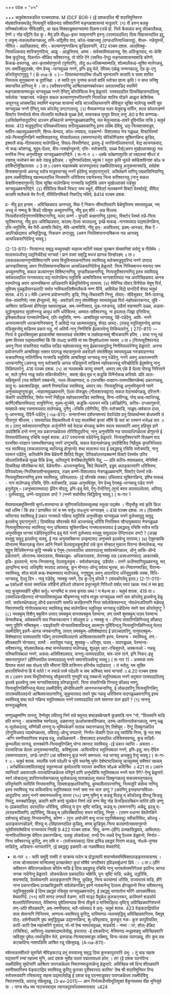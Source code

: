 +++
title = "०५"

+++
चतुर्थशतकदल्लि पञ्चमदशक. 
M 
(DCF BOR-) 
(ई दशकदल्लि श्री शठारिमुनिवररु मोहशास्त्रियम्पडॆदु नित्यसूरि सहितनाद सर्वॆश्वरनिगॆ मङ्गळाशासनवं माडुत्तारॆ. 
(१) वी हरुन् बलकु तनिक्कोल्शॆल्ल नीविल्‌शीर्, 
आ खल् मिक्काळुममान्यवम्मा पिळना९तन्नॆ प्रो. जियॆ कैकळार बन्दु तॊल्कालैकळ्, ऎण्णॆ २ नोह पट्टिनि यॆन्न कु। मैयु 
प्रति वीpp-इतर व्यावृत्तनागि इरुनु-(परमपददल्लि) दिव्य सिंहासनदल्लि इद्दु, ए लकुम्-सकललोकगळल्लू, तनि-अद्वितीय वाद, कोल्-साम्राज्यवु (दण्डधारित्याधिकारवु), शॆल्ल- नडॆयुवन्तॆ, नीविल् - अप्रतिहतवाद, शीर् - कल्याणगुणगळिन्द कूडिदवनागि, 
412 
पञ्चम दशक. 
आल्‌विक्कु-निरवधिकवाद शास्त्रिगुणदिन्द, आळु - आळुत्तिरुव, अम्मा - सर्वस्वामियादवनन्नु, ऎम्-अतिक्रूरवाद, मा-केशि यॆम्ब कुदुरॆयन्नु, पिळर्नात-सीळिद सर्वॆश्वरनन्नु, पो 
पोलि ऎने (स्वस्ति-ऎन्दु) मङ्गळाशासनवमाडि कॊण्णॆ, कैकळ्-हस्तगळु, आर-कृतार्थवागुवन्तॆ (पूर्णवागि), तॊदु अ०जलिबन्मवम्माडि, शोल्मालैकळ्-सूक्ति मालॆगळन्नु, एण-समर्पिसुवुदक्कॆ, नोण हॆच्चु -भाग्यवुळ्ळ ननगॆ, इनि-इन्नु मेलॆ, ऎमैयम्-एळेळु जन्मगळल्लू, ऎन्न कु-एनु कॊरतॆयुण्टागुवुदु ? 
( B-ma-8 ॥ )— 
दिव्यास्थानपदस्थि तो७पि भुवनातानि सप्तापि य सामा शास्ति निरुतत्व सुगुक्काना च दुर्वाजिहा । तं स्वति पुनः पुनश्च करतो बालिं स्तोत्रत ज्ञाना कृति ! न सप्त जनिषु क्याप्यस्ति हानिस्तु मे । 
ता॥ (सर्वॆश्वरनागिद्दु आश्रितरक्षणक्कोस्कर अवतारमाडिद स्वामिगॆ मङ्गळाशासनमाडुव भाग्यवुळ्ळ ननगॆ ऎन्दिगू कॊरतॆयिल्ल वॆन्दु हेळुत्तारॆ. परमपददल्लि दिव्यसिंहासनदल्लिद्दु सर्वलोक 'साम्राज्यवं. नडॆसुत्त सकल कल्याणगुणभरितनागि निरवधिक शास्त्रि यॊडनॆ आळुत्त केशियॆम्ब असुरनन्नु ध्वंसमाडिद स्वामिगॆ मङ्गळा शासनवं माडि साञ्जलिहस्तनागि सेविसुत्त सूक्ति मालॆगळु समर्पि सुव भाग्यवुळ्ळ ननगॆ ऎन्दिगू याव कॊरतॆयू उण्टागलारदु. (२) मैय्यकण्णाळ मलर मेलुवाळु मार्पिन, 
शल्य कोलत्तडर्ण्ण विक्टोर पॆरुर्मातन्नॆ मॊय्य तॊल्लालि मालैकळे युळ्ळ हॆर्स, वय्यनकळ मुन्दुव वियल् लत्तु 
.80 
प्र मैय कण्णाळ्-(असितेक्षणॆयादुदरिन्द अञ्जन हच्चिदन्तॆ कण्णुगळुळ्ळवळागियू, मल‌ मेलुज्यवाळ्-तावरॆ हूविनल्लि वासि 
} 
चतुर्थ शतक. 
413 
माडुवुदरिन्द परिमळभरितवाद शरीरवुळ्ळवळागियू इरुव लक्ष्मि देवियु, उतृ-नित्यवासमाडुव, मार्पिन-वक्षलवुळ्ळवनागि, शिय्य-कॆम्पाद, कोल-रम्यवाद, तडकर्ण्ण- विशालवाद नेत्र गळुळ्ळ, विक्टो‌पॆरुर्मा तन्नॆ-नित्यसूरिगळिगॆ स्वामियादवनन्नु, मॊय्यतॊल्लाल् (सामगानदन्तॆ) सेरिकॊण्डिरुव सूक्तिगळिन्द कूडिद, इश्मालै कळ्-गीतरूपवाद मालॆगळिन्द, वियल्-विस्तीर्णवाद, इलत्तु-ई जगत्तिनल्लिरुवागले, वॆद्य साजनकवाद, नो कळ्-कोशगळु, मुदुम्-ऎल्ला, वीय-नाशहॊन्दुवन्तॆ, एत्ति- स्तोत्रमाडि, उळ्ळ पैर्स्‌(अवन मुखोल्लासवन्नु) नन्न मनस्सि निन्द अनुभविसुव भाग्यवुळ्ळवनागिद्देनॆ. 
( स-गा-र ॥ - 
धक्कॆ यतेक्षणामुरसि तां पद्मालयां श्रीधरं तं रक्तामु जलोचनं मम कवेः पद्मन्नु हृदैरहम् । सूरीणामधिदेवव,च्युतम ! स्तुता कृति भूतले सर्वकेशविनाश को७ च हरेर्विष्टॊर्मुखिलासतः ॥ 
3 
ता॥ (अवन माहात्मक्कॆ कारणभूतवाद लक्ष्मीपतित्ववन्नु अनुसन्मानमाडि, सर्वक्षेश विनाशवागुवन्तॆ अवनन्नु स्तोत्र माडुवभाग्यवु ननगॆ इदॆयॆन्दु सत्तुष्टरागुत्तारॆ. असितेक्षणॆ यागियू पद्मवासिनियागियू इरुव लक्ष्मीदेवियन्नु वक्षस्थलदल्लि नित्यवागि धरिसिरुव पद्मनेत्रनाद नित्य सरीश्वरनन्नु (नानु सकल केशविनाशवागुवन्तॆ) दिव्य सूक्ति मालॆगळिन्द गानमाडि स्तुतिसि अवन मुखोल्लासवं पडॆयुव भाग्यवुळ्ळवनागिद्देनॆ. 
(३) वीविलिन्न मिकवॆ निकट नम्म च्चुर्त, वीविल्‌र्र मल‌क्कर्ण्ण विक्टो‌ 
पॆरुर्मातट्टॆ, 
वीविल् कालमि मालैकळे मेव पै९र्सॆ, वीविलिनमिकवॆ निकटिद्द नविये, 
8414 
पञ्चम दशक. 

प्र- नीवु इल् इन्सम् - अविच्छिन्नवाद आनन्दवु, मिक ऎ निकन-सीमातीतवागि बॆळॆयुत्तिरुव स्वभाववुळ्ळ, नम् अच्चु र्त नम्मन्नु कै बिडदॆ रक्षिसुव अच्युतनागियू, नीवु इल् शीर्र - अन्न विल्लद नित्ययौवनादिगुणगणविशिष्टनागियू, मलर्‌ कर्ण्ण - पुण्डरी काक्षनागियू (इरुव), विक्टोर् पॆरुर्मा तन्नॆ-नित्य सूरीश्वरनन्नु, नीवु इल्-अविच्छिन्नवाद, कालम्-ऎल्ला कालदल्लू, इच्छॆ माकळ् -गानरूपवाद पद्यमालॆगळिन्द, एत्ति-स्तुतिसि, मेव पैर्सॆ-आश्रयि सिदॆनु. मेवि-आश्रयिसि, नीवु इल्- अन्नविल्लद, इन्नम्-आनन्नद, मिक ऎ - अपरिच्छेद्यवाद अभिवृद्धिगळु, निकन्नन उण्टादुवु. (अवन निरतिशयानन्दक्किन्त नन्न आनन्नवु अत्यधिकवागिदॆयॆन्दु भाववु.) 

(2-13-811)- 
नित्यानन्द समृद्ध मच्युतमहो! माहात्म मातिगॆं पद्माक्षं सुरब्बन सेव्यमनिशं स्तोतुं च गीतॆर्मम । मालारूपधरैस्तु पद्यनिर्चदैरहं भाग्यर्वा ! प्रानं परमां समृद्धि मभजं ह्यानन्न सिन्होरहम् ॥ 
ता॥ (सकलकल्याणगुणविशिष्टनागि उभय विभूतिनायकनागिरुव स्वामियन्नु स्तोत्रमाडुवुदरिन्द ननगॆ उण्टाद आनन्हातिशयवु अवन निरतिशयानन्दक्किन्त अत्यधिकवागिदॆयॆन्दु हेळुत्तारॆ. नित्य निस्सिमानन मयनाद नम्म अच्युतनागियू, सकल कल्याणगुण विशिष्टनागियू, पुण्डरीकाक्षनागियू, नित्यसूरीश्वरनागियू इरुव स्वामियन्नु सर्वकालदल्लि गानरूपवाद पद्य मालॆगळिन्द स्तुतिसि आश्रयिसिरुव भाग्यशालियाद नन्न अपरिच्छिन्नवाद आनन्न परम्परॆगळु अवन आननक्किन्त अधिकवागि बॆळॆयुत्तिवॆयॆन्दु तात्पय्य. 
(४) मेविनिन्न तॊवार् विनैपोक मेवुम् पिर्रा, तूवियम् पुळ्ळुडैयानडलाटि यर्मात नावियलालिशैमालैकळे नण्ण पैर्जि, आवियॆन्ना विद्यॆ यानटिर्ये शॆयद 
चतुर्थ शतक. 
415 
प्र॥ मेवि-(अनन्य प्रयोजनरागि) कूडि, निन्नु-स्थिरवागि निन्तु, तॊवार्- सेविसुववर, विनै-पापगळु, पोक-तावागिये) नाश हॊन्दुवन्तॆ, मेवु- अवरॊडनॆ तानु संश्लेषिसुव स्वभाववुळ्ळ पिर्रा-महोपकारकनाद, तूवि - आश्रितर सान्निध्यवं हॊन्दिसुव पक्षपातवुळ्ळ, अम्-रमणीयवाद, पुळ्-गरुडनन्नु, उडैर्या वाहनवागि उळ्ळ, अडला-युद्धोन्मुखनाद सुदर्शननन्नु आयुध वागि धरिसिरुव, अम्मात-सर्वॆश्वरनन्नु, ना इयलाल्-जिह्वा वृत्तियिन्द, इश्चिमालैकळ गानमालॆगळिन्द, एति-स्तुतिसि, नण्ण- आश्रयिसुव भाग्यवन्नु, पॆर्हॆ-पडॆदॆनु. आवि- ननगॆ अन्तरात्मनागि धारकनागिरुववनु, र्ऎ आविद्यॆ नन्न आत्मवस्तुवन्नु, शॆय्‌द आस्ट्- (तन्नन्नु स्तुतिसुवन्तॆयू आनन्न पडिसुवन्तॆयू माडिरुव प्रकार वन्नु, र्ना अतिर्ये-नानु निर्णयिसि ईप्रकारवॆन्दु तिळियलारॆनु. 
( 270-811) — 
नित्यं ये दृढभक्तियुक्त हृदयास्तेषां समस्ताफहं संश्लेषेण च तार्क्षवाहनममुं श्रीचक्रपाणिं हरिम् । वाचा गन्तु महं कृष्ण विरचय पद्यमालामिमां किं किं वा७द्य करोति मां मम विभुशो७रात्मा 
स्वयम् ॥ 
ता॥ (नित्यसूरीश्वरनाद अवनु नित्य संसारियाद नन्नल्लि माडिद महोपकारवन्नु नानु ईप्रकारवादुदॆन्दु निर्णयिसलारॆनॆन्दु हेळुत्तारॆ. अनन्य प्रयोजनरागि आश्रयिसुव भक्तर पापगळु नष्टवागुवन्तॆ अवरॊडनॆ संश्लेषिसुव स्वभाववुळ्ळ गरुडवाहननाद चक्रपाणियन्नु नालिगॆयिन्द गानमाडि स्तुतिसि आश्रयिसुव भाग्यवन्नु नानु पडॆदॆनु. ननगॆ अवनु अन्नरात्मनागि धारकनागिद्दु (अवनन्नु नानु स्तोत्रमाडि आनन्न पडिसुवन्तॆ माडिरुव महोपकारवन्नु परिच्छेदिसि ईदृशवॆन्दु नानु तिळियलारॆनु. 
416 
पञ्चम दशक. 
(५) आ नल्लवक्कॆ काय्दु मम्मानै, अमरर् तम् एकॆ है यॆल्ला पॊरुळु निरित्तानॆ 
मा, मालॆ पुनैन्द नाळु 
यर्वात 
मकित्सॆयदिने९, 
क्याश् खॆल् मुन्न म् कडुकि विनैनोकळ् 
करियवे. 
प्रति आल-सहिसुवन्तॆ (नन्न शक्तिगॆ तक्कन्तॆ), नल्ल-विलक्षणवाद, व-(परभक्ति-परज्ञान-परमभक्तिगळॆम्ब) प्रकारगळन्नु, काट्टु म्- प्रकाशपडिसुव, अमानै निरुपाधिक स्वामियन्नु, अमरर् तम्- नित्यसूरिगळु अनुभविसुवन्तॆ नमगॆ अनुभववन्नुण्टुमाडुव, -माहात्मवुळ्ळवनागि, ऎल्ला वॊरुळुम्-(गीताशास्त्रद्वारा) सकल वेदानार्थगळन्नू, एरित्तानै-चॆन्नागि उपदेशिसिद, ऎर्मात ननगॆ निर्हेतुक महोपकारमाडिद स्वामियन्नु, विन्य-पापिगळू, नोय् कळ्-व्याधिगळू, कांर्णि(शीघ्रगामियाद) वायुविगिन्त, मुन्नम्-मुञ्चॆये, कडुकि-पलायन माडि (ओडिहोगि), करिय- दग्धवागुवन्तॆ, माम्‌मालॆ-शब्द रचनारूपवाद मालॆगळन्नु, पुनैनु -रचिसि (पोणिसि), ऎत्ति-स्तोत्रमाडि, नाळुम्-सर्वकाल दल्ल, मु-आननवन्नु, ऎ‍दिर्ने-पडॆदॆनु 
(-na-811)- 
सन्मार्गान्मम दर्शयन्वमनघं देवाधिदेव प्रभुं दिव्यार्थान्मम बोधयमपि तं गीतागुरुं श्रीधरम् । 
पापव्याधित तिप्रकाविधये मे पद्य मालामिमां कृत्वा सौमि हि सतं च! परमानं भजे७हं ततः ॥ 
ता॥ (तानु सर्वस्वात्परनागिद्दरू अर्जुननिगॆ सर्व वेदान्ना र्थगळन्नू क्रमेण स्वल्प स्वल्पवागि अवनु ग्रहिसुव हागॆ उपदेशिसि दन्तॆ ननगू तन्न प्रकारगळन्नॆल्ला तोरिसिदुदरिन्द, नानु अनुभविसि नन्न पापव्याधिगळॆल्ला होगुवन्तॆ ई तिरुवायॊल्लियन्नु रचिसि 
चतुर्थ शतक. 
417 
परमाननवं पडॆदॆनॆन्दु हेळुत्तारॆ. नित्यसूरीश्वरनागि विलक्षण वाद परभक्ति-परज्ञान परमभक्तिगळन्नु ननगॆ उण्टुमाडि, सकल वेदानार्थगळन्नू उपदेशिसिद निर्हेतुक कृपानिधियाद नन्न स्वामियन्नु (सकलपापगळू व्याधिगळू होगुवन्तॆ) शब्द मालारूप वाद ई प्रबद्धवन्नु रचिसि स्तोत्रमाडि, नानु परमानं पडॆदॆनु. 
करियवेनि मिश्र बॆळॆयनी शितिदे यिडुम्, पॆरियकोलत्तडक्कर्ण्ण विक्टो‌ पॆरुर्मात उरिय सॊल्लालिसैकळे युळ्ळ पैकि हॆच्चु, अरियदुणो वॆनक्कितॊट्टुमिनि यॆन्नु, 
― 
प्रति करिय-श्यामळवाद, मेनिमिशॆ - दिव्यविग्रह सौरक्किन्त मेलॆ, वॆळॆयनीरु- अञ्जनचूर्णवन्नू, शिदे मितवागि, इडुम् अलङ्कारवागि धरिसिरुव, पॆरियकोलम्-निरतिशयसौन्स‌युक्तवाद, तडम् कर्ण्ण-विशालवाद नेत्रगळुळ्ळवनागि, विक्टोर् पॆरुर्मा तन्नै-नित्यसूरीश्वरनागियू इरुव स्वामियन्नु, उरियल्लाल्- (ई सौरक्कॆ तक्क) उचितवाद सूक्तिगळिन्द, इश्चि माकळ् - गान मालॆगळन्नु रचिसि, ऎत्ति-स्तोत्रमाडि, उळ्ळ-अनुभविसुव, पॆण हॆच्चु ऎनक्कु-भाग्यवन्नु पडॆद ननगॆ इनुतॊट्टुम् – (अनुभवारम्भवाद) ईदिन मॊदलु, इनि-इन्नु मेलॆ, ऎनु-ऎन्दॆन्दिगू (मुन्दॆ बरुव कालदल्लॆल्ला, अरियदु - दुर्लभवादुदु, उण्णॆ-यावुदादरू उण्टॆ ? (ननगॆ सर्वाभीष्ट सिद्धियॆन्दु भाववु.) 
( स-गार 1 

मेघश्यामळमूर्तिमनवि चूर्णा०शरम्यान्स कं सूरीणामधिदेवमच्युतमहं स्तुत्वा पद्यर्मम । गीतृर्भोकु मयं कृति किल मर्हा धस्मि ! किं 
हन्न ! प्राप्यमितः परं च मम यर्त्तू७ 
वा७धुना 
भाग्यरहम् ॥ 
418 
पञ्चम दशक. 
ता॥ (दिव्यसौन भरितनाद स्वामियन्नु ई प्रकार गानमालॆ गळिन्द स्तुतिसि अनुभविसुव भाग्यवुळ्ळ ननगॆ दुर्लभवादुदु यावुदू इल्लवॆन्दु दृष्टरागुत्तारॆ.) दिव्यविग्रह सौवरक्कॆ मेलॆ अञ्जनवन्नू धरिसि निरतिशय सौन्दयुक्तवाद नेत्रगळुळ्ळ नित्यसूरीश्वरनाद स्वामियन्नु नानु उचितवाद सूक्तिगळिन्द गानमालारूपवाद ई प्रबद्धवन्नु रचिसि स्तोत्र माडि अनुभविसुव भाग्यवं पडॆदिरुवुदरिन्द इन्नु मेलॆ ननगॆ दुर्लभवाद वस्तुवु यावुदादरू ऎन्दिगादरू उण्टो ? (अन्नह वस्तुवु यावुदू इल्लवॆन्दु भाववु, ई नन्न अनुभवक्किन्त उत्कृष्टवाद अनुभववे इल्लवॆन्दु तात्पय्य.) 
(७) ऎन्नुवन्हाकि यॊत्तारुम् मिकार्‌कळु र्ततन 
आनि निन्ननॆ यॆल्लावुलकुमुडैर्या तन्नॆ कुत्त मॊन्हाल् मुकात्त पिरान्य चैन्मालॆकळ्, नन्न शूट्टुम् विधियॆम्‌ननन्न कुट्टि नमक्कॆ 
प्र ऎनुम्-(परत्वदल्लि अवतारदल्लू सर्वावस्थॆगळल्ल, ऒनु आकि-ऒन्दे प्रकारवागॆ, ऒत्तारुम्-समरादवरू, मिक्का‌ळुम्- अधिकरादवरू, र्ततनक्कु तन्न (असाधारणवाद) आकारक्कॆ, इन्नि- इल्लदन्तॆ, मान्य-निन्तवनन्नु, ऎल्लावुलकुम् - सर्वलोकगळन्नू, उडैर्यात - तनगॆ अधीनवागियुळ्ळवनन्नु, मत् (इन्द्रनिन्द बन्द) अतिवृष्टि रूपवाद आपत्तन्नु, कुन मॊनाल्-ऒन्दु पर्वतद मूलक, का-निवारणमाडिद, पिरान्य-स्वामियन्नु, शोल् माल्पॆ कळ्-शब्दमयवाद मालॆगळन्नु, ननुशूट्टुम् अवनु आदरदिन्द धरिसुवुदक्कॆ तक्क, विधि-भाग्यवन्नु, ऎल्लू दिन - नावु पडॆदॆवु. नमक्कु नमगॆ, ऎन्न कु-एनु कॊरतॆ ? (यावकॊरतॆयू इल्ल.) 
(2-11-011)- 
ఆ 
एको७सौ सततं समाधिक तरैर्हिनो हरिधरो लोकानां प्रभुरच्युतो गिरिधरो वर्षात् स्वयं रक्षकः नाथं तं मम हृद्य पद्य कुसुमस्तर्हरिं भूषितं कर्तु० भाग्यमिदं च तस्य कृपया लब्धं ! न मे७न्य हा। 
चतुर्थ शतक, 
419 
ता॥ (समाधिकरहितनाद भोग्यतातिशयवुळ्ळ श्रीकृष्णनन्नु स्तोत्र माडुव भाग्यवुळ्ळ नमगॆ याव कॊरतॆयू इल्लवॆन्दु हेळु तारॆ. सर्वावस्थॆगळल्लू ऒन्दे प्रकारवागि समाधि करहितनागि निन्त सर्वलोकेश्वरनाद, गोवर्धनधारियागि मळॆयन्नु निवारणमाडि गोगोपरक्षकनाद स्वामियन्नु शब्द मालॆगळिन्द स्तुतिसुव भाग्यवन्नु पडॆदिरुव नमगॆ याव कॊरतॆयुण्टु ? 
(८) नमक्कुम् विशैनु क्कुविन लत्तार् 
तमक्कुम् वानत्तवक्कुम् पॆरुमान्य, तण् 
तामरै 
शुमक्कुम् पादम् पॆरुमान्य चॆन्मालैकळ्, 
अवॆक्कवनि याव निकरकल्वान 
1 
शोल्लुमा 
प्र ॥ नमक्कु म् - (नित्य संसारिगळिगिन्तलू कीळाद) नमगू पूविनि नम्मिक्कुम् - पद्मदृवॆयागि भोग्यतातिशयदिन्दलू आत्मगुण पूर्तियिन्दलू नित्यसूरिगळिगिन्तलू मेलाद लक्ष्मीदेविगू इन्ननै-आनन्न जनकनागियू, लत्तार् तमक्कुम्-अविशेषज्ञराद ई प्रपञ्चदवरिगू, वानुवर्‌क्कुम्-विशेषज्ञराद परमपदवासि गळिगू तारतम्यविल्लदन्तॆ आश्रितवत्सलवागि इरुव, पॆरुमान्य - स्वामियन्नु, तण् - शीतळवागि भोग्यवाद, तामरै - तावरॆपुष्प गळन्नु, शुमक्कु – धरिसुव, पादम् - पादगळुळ्ळ, पॆरुमान्य- सर्वॆश्वरनन्नु, शोल्‌मालैकळ्-शब्द सनर्भरूपवाद मालॆगळन्नु, शूल्लुम् आट-रचिसुवन्तॆ, अक्कनल्ले - नन्नन्नु परिष्करिसबल्ल ननगॆ, अकल्-अतिविशालवाद, वानत्तु-परमपददल्लि, याव‌-यारु ताने, इनि निकर्-इन्नु समानरागुवरु? (हीगिरुवल्लि परमपददल्लू ननगॆ समानरिल्लवॆन्दु भाववु.) 
( स-गार 11 - 
अस्माकं परमः प्रियश्च सततं लक्ष यो७स् पति र्भौमानां दिवि वासिनान हरिर्नाथ पद्योढपात् । तं स्तोतु; मम सूक्ति हारततिभिर्भाग्यं हि मे वर्तते ! न स्यान्ने परमे पदे७पि च समः कश्चित् स्वयं भाग्यर्वा ॥ 
4.20 
पञ्चम दशक 
ता॥ (अवन उभय विभूतियोगवन्नू सौकुमारादि गुणपूरि यन्नू तक्कन्तॆ स्तुतिसबल्ल ननगॆ सदृशरु परमपददल्लियू इल्लवे इल्लवॆन्दु तम्म भाग्यातिशयवन्नु कॊण्डाडुत्तारॆ. नित्य संसारिगळि गिन्तलू कीळाद नमगू, नित्यसूरिगळिगिन्तलू मेलाद लक्ष्मीदेविगू ऒन्देविधवागि आननजनकनागियू, ई लोकदवरिगू नित्यसूरिगळिगू तारतम्यविल्लदन्तॆ आश्रितवत्सलनागियू, सुकुमारवाद तावरॆ पुष्प गळन्नु धरिसिरुव पादगळुळ्ळवनागियू इरुव स्वामियन्नु शब्द मालॆ गळिन्द स्तुतिसबल्ल ननगॆ परमपददल्लि ताने समानरु यारु इदारॆ ? 
(९) नानत्तु 
वानत्तुळ्ळुमैरुम् 

मण्णुळ्ळुम्मण्णि तानत्तु, ऎण्णॆयुम् तविरादु निर्ण तन्नॆ क्यूनल् शब्दडक्कॆयवनै कुडमाडि नान “नो, “विल्लवनि माडि 
प्रति वानत्तु - आकाशवॆम्ब स्वर्गदल्लू, उळवानत्तु ऊर्ध्वाकाशवर्तिगळाद, उरुम्-उपरितनलोकगळल्लू, मण्णु ळ्ळु म्-भूलोकदल्लू, मर्ण्णिकी तानत्तु म्-भूमियकॆळगॆ पाताळ स्थानगळल्लू ऎण् तिशॆयुम् - ऎण्टु दिक्कुगळल्लि (ऎण्टुविधवाद पदार्थगळल्ल), तविरादु-ऒन्दू तप्पदन्तॆ, निर्नात-चॆन्नागि ऎल्ल वन्नू व्यापिसि निन्त, र्कू नल् शब्द -बग्गि रमणीयवागिरुव शङ्ख वन्नु, तडळ्ळियवनै - विशालवाद हस्तदल्लि धरिसिरुववनन्नु, कुड माडिदै-कुम्भलीला परनन्नु, वानक्कॊनै-नित्यसूरिगळिगू भोग्य तमनाद स्वामियन्नु 
-(ई प्रकार व्याप्ति - अवतार - परत्वादिगळ न्नॆल्ला अनुसस्थानमाडि), कविशूल्लव -कवित्वदिन्द स्तुतिसबल्ल ननगॆ, इनि-इन्नु, मार्-ऎदिरु (समानरादवरु), उण्डे-उण्टो? (आ सर्वॆश्वरनू कूड ननगॆ समनल्ल. नन्न भाग्यवु अन्तहुदु 
ऎन्दु भाववु.) 
( स-गा-र ॥ - 
चतुर्थ शतक. 
स्वर्लोके परमे पदे७पि च भुवि स्थानेषु भूमेर देशेष्टष्टदिकासु चाच्युतममुं सर्वेश्वरं रक्षकम् । अर्गभ्रविकालशविलसद्दाहुं स्तुवन्माधवं कुमोल्लासि परात्परं कवयिता सो७कं कविर्निमः ॥ 
421 
ता॥ (अवन व्याप्तिदरॆ अवतारदशॆ-परत्यादिगळन्नॆल्ला परिपूर्ण वागि अनुभविसि स्तुतिसबल्ल ननगॆ यारु ऎणॆ?-ऎन्दु हेळुत्तारॆ. स्वर्ग लोकदल्लू उपरितनलोकगळल्लू भूलोकदल्लू पाताळदल्लू सकल दिक्कुगळल्लू सकलवस्तुगळल्लू परिपूर्णवागि व्यापिसि निन्तवनागियू, दिव्यशङ्खधारियागियू, कुम्भलीलापरनागियू, नित्यसूरि संसेव्य नागियू इरुव स्वामियन्नु नन्न कवित्वदिन्द स्तुतिसबल्ल ननगॆ समा नरु यारु उण्टु ? (अवनिगू इन्तहभाग्यविल्ल-आदुदरिन्द अवनू ननगॆ समाननल्लवॆन्दु तात्पर 
(१०) उण्णु मुमिनु म् कडन्नु मिडन्नु म् 
कॊकॊलडु वीरुन्नु 
किडन्नु निस्टु, 
मणक्कोडियुम्, 
कवागि बागि बनदे युलकॆन निर्णा तन्नॆ 
वण्ण 
मिट्ट नोह कॆनडियारक्किन मारिये 
प्रति उण्णु म्-(प्रळयदल्लि) उदरदल्लि धरिसियू, उमियन्नु म् पुनः सृष्टि माडियू, कडन्नु म्-(वामननागि) अळॆदू, इदन्नु म्- (वराहरूपियागि) उद्दरिसियू, किडन्नु म् (क्षीराब्बियल्लि) शयन माडियू, निनुम् - (रावण वधानर देवतॆगळिगॆ दर्शनवन्नु कॊडलु) निन्तवनागियू, कॊण्ण - (पुनः अयोध्यॆगॆ बन्दु राज्य पट्टाभिषेकवन्नु) स्वीकरिसिद, कॊलडु - अलङ्कारगळॊडनॆ, वीरुन्नु म्-(सिंहासनदल्लि कुळितू, मणम् कूडियुम्-नित्य कल्याणोत्सववागुवन्तॆ भूदेवीसंश्लेषदिन्द राज्यभारवं निग्रहि 
9 
422 
पञ्चम दशक. 
सियू, कण्ण-(हीगॆ) प्रत्यक्षसिद्धवाद, आथिलाल्-नानाविधातिमानुष चेष्टित प्रकारगळिन्द, उलकु लोकवॆल्ला, तनदॆ ऎन-तन्नदे ऎन्दु ऎल्लरू हेळुवन्तॆ, निर्नात - निन्त सर्वॆश्वरनन्नु कुरितु, वण् तमि न - (स्तोत्ररूपवाद) दिव्य द्राविड प्रबद्धवं निराण माडलु, नो७र्क-पुण्यव माडिदॆनु, अडियारु-भागवतरिगॆ, (ई प्रबद्धवु) इन्नमारि-आ नन्नवर्षियाद मेघवागिदॆ. 
- स-गार ॥ - 
चापि समुद्दि रामपि तं चाक्रम्य पादेन च प्रोद्धत्यापि शयानमेवमभिषिक्तालङ्कृतस्यासनम् । राज्य चोत्सवसम्म मान्वितममुं प्रत्यक्षचेष्टा कुलं सौमैवं जगदीश्वरं द्रविडसर्बुधानां प्रियॆ ः ॥ 
ता॥ (हीगॆ सर्वेश्वरन चेष्टितगळन्नॆल्ला कीर्तन माडि ई दिव्य प्रबद्धवन्नु रचिसि नानु भागवतोत्तमरिगॆल्ला इदरिन्द आनन्न जनक नादॆनॆन्दु हेळुत्तारॆ. लोकवन्नॆल्ला प्रळयदल्लि भक्षिसि, पुनः सृष्टि माडि, अळॆदु, उद्धरिसि, शयनमाडि, देवसेव्यनागि अलङ्कृतनागि निन्तु, कुळितु, नित्य कल्याणवं धरिसि, राज्यभारवं माडि, हीगॆ नाना प्रकारगळिन्द प्रत्यक्षसिद्धवागि सर्वलोकगळिगू इवने नायकनॆन्दु ऎल्लरू हॊगळुवन्तॆ निन्त सर्वॆश्वरनन्नु स्तुतिसुवुदक्कॆ ई दिव्य प्रबद्धवं रचिसुव भाग्यवुळ्ळवनादॆनु. ई प्रबद्धवु भागवतोत्त मरिगॆ आनन्नवर्षियाद मेघवागिदॆ. 
(११) मारि माणद तणमलै वेडण्ण, 
वारि माड्‌द पैमूळॆल्‌ 
कुरुकर्‌नकर्, 
कारिमार्ण शडकोर्प शल्लायिरॆत्तिप्पत्ताल्, वेरिमाणद पूमेलिरुप्पाळ विन्य ती‌कुमे 
प्र मारिमाड्तिद-वृष्टियु अविच्छिन्नवागिरुवन्तॆ तण्-अति शीतळवागि, अम्-रमणीयवाद, मलै-पर्वतवाद वे डत्तु- 
चतुर्थ शतक. 
423 
वेङ्कटाद्रियल्लि सत्व सेव्यनागि निन्तिरुव, अण्णल्य-स्वामियन्नु कुरितु, वारिमाणद-जलसमृद्धियु अविच्छिन्नवागिरुव, पैम्‌पूम्‌ पोल्- दर्शनीयवागि पुष्प समृद्धियुळ्ळ उद्यानगळिन्द, शू-परिवृतवाद, कुरुकूर् नक‌- कुरु कापुरियल्लि, कारि-कारि ऎम्ब महात्मरिगॆ पुत्रराद, र्मा-र्मा ऎम्ब नामधेयवुळ्ळ, शडकोर्प - नम्मा ारु, शोल्-हेळिद (रचिसिद), आयिरत्तु-सहस्रपद्यमालॆयॊळु, इप्पत्ताल् -ई दशकदिन्द, वेरिमाणद-मधुप्रवाहवु अविच्छिन्नवागि स्रविसुव पूमेल्-तावरॆहूविन मेलॆ, इरुप्पाळ्-नित्यवासमाडुव लक्ष्मियु, विन्य-सलक पापगळन्नू, तीर कुम् तन्न कटाक्षदिन्द नाशपडिसि आश्रित रन्नु रक्षिसुवळु. 
(A-na-811)- 

वर्षस्सन्नतशीतले सुरुचिरे श्रीवेङ्कटाद्र प्रभुं सस्यास्सु समृद्ध दिव्य कुरुकापुरारारिः प्रभुः । 
तुं चाह सहस्र पद्यसरणॆं रम्यां महात्मा मुनि, आदं दशकं भुवीह पठतां पद्मालया७घं हरेत् । 
ता! (ई दशक पठनदिन्द लक्ष्मीदेवियु सुष्टॆयागि आश्रितर पापगळन्नॆल्ला निवारणमाडुत्ताळॆन्दु हेळुत्तारॆ. अविच्छिन्न वर्ष दिन्द शीतळवागि रमणीयवागिरुव वेङ्कटाद्रिय स्वामियन्नु कुरितु कुरुका पुरीश्वरराद कारिमा' ऎम्ब श्री शठारिमुनिवर रिन्द स्तोत्ररूपवागि रचिसल्पट्ट सहस्र पद्यमालॆयॊळु ई दशक वन्नु पठनमाडुववर पापगळन्नॆल्ला लक्ष्मीदेवियु निवारणमाडि, अवरन्नु रक्षिसुवळु, 
(3-ev-2011)— 
आन निर्भरमधीनविभूतियुक्तं वैकुनाथमथ वीक्ष मुनिसुर्व सः । नान्य मो७ मम नाट्यनवाद्यम त्यानन्नपूरमधिसममाससाद ॥424 
